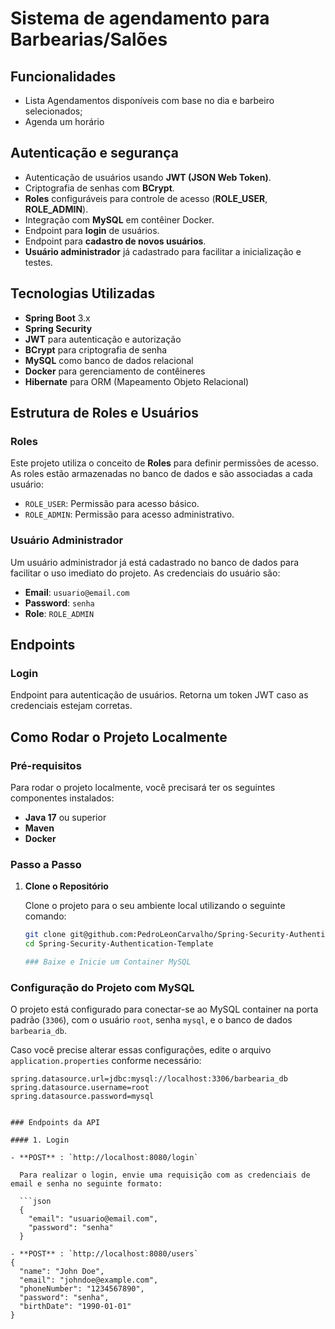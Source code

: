 # Sistema de agendamento para Barbearias/Salões


## Funcionalidades

- Lista Agendamentos disponíveis com base no dia e barbeiro selecionados;
- Agenda um horário



## Autenticação e segurança

- Autenticação de usuários usando **JWT (JSON Web Token)**.
- Criptografia de senhas com **BCrypt**.
- **Roles** configuráveis para controle de acesso (**ROLE_USER**, **ROLE_ADMIN**).
- Integração com **MySQL** em contêiner Docker.
- Endpoint para **login** de usuários.
- Endpoint para **cadastro de novos usuários**.
- **Usuário administrador** já cadastrado para facilitar a inicialização e testes.
  
## Tecnologias Utilizadas

- **Spring Boot** 3.x
- **Spring Security**
- **JWT** para autenticação e autorização
- **BCrypt** para criptografia de senha
- **MySQL** como banco de dados relacional
- **Docker** para gerenciamento de contêineres
- **Hibernate** para ORM (Mapeamento Objeto Relacional)

## Estrutura de Roles e Usuários

### Roles

Este projeto utiliza o conceito de **Roles** para definir permissões de acesso. As roles estão armazenadas no banco de dados e são associadas a cada usuário:

- `ROLE_USER`: Permissão para acesso básico.
- `ROLE_ADMIN`: Permissão para acesso administrativo.

### Usuário Administrador

Um usuário administrador já está cadastrado no banco de dados para facilitar o uso imediato do projeto. As credenciais do usuário são:

- **Email**: `usuario@email.com`
- **Password**: `senha`
- **Role**: `ROLE_ADMIN`

## Endpoints

### Login

Endpoint para autenticação de usuários. Retorna um token JWT caso as credenciais estejam corretas.


## Como Rodar o Projeto Localmente

### Pré-requisitos

Para rodar o projeto localmente, você precisará ter os seguintes componentes instalados:

- **Java 17** ou superior
- **Maven**
- **Docker**

### Passo a Passo

1. **Clone o Repositório**

   Clone o projeto para o seu ambiente local utilizando o seguinte comando:

   ```bash
   git clone git@github.com:PedroLeonCarvalho/Spring-Security-Authentication-Template.git
   cd Spring-Security-Authentication-Template

   ### Baixe e Inicie um Container MySQL

### Configuração do Projeto com MySQL

O projeto está configurado para conectar-se ao MySQL container na porta padrão (`3306`), com o usuário `root`, senha `mysql`, e o banco de dados `barbearia_db`.

Caso você precise alterar essas configurações, edite o arquivo `application.properties` conforme necessário:

```properties
spring.datasource.url=jdbc:mysql://localhost:3306/barbearia_db
spring.datasource.username=root
spring.datasource.password=mysql


### Endpoints da API

#### 1. Login

- **POST** : `http://localhost:8080/login`

  Para realizar o login, envie uma requisição com as credenciais de email e senha no seguinte formato:

  ```json
  {
    "email": "usuario@email.com",
    "password": "senha"
  }

- **POST** : `http://localhost:8080/users`
{
  "name": "John Doe",
  "email": "johndoe@example.com",
  "phoneNumber": "1234567890",
  "password": "senha",
  "birthDate": "1990-01-01"
}

       
       
